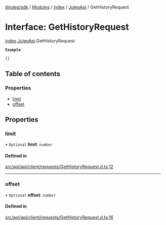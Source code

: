 [@julep/sdk](../README.md) / [Modules](../modules.md) / [index](../modules/index.md) / [JulepApi](../modules/index.JulepApi.md) / GetHistoryRequest

# Interface: GetHistoryRequest

[index](../modules/index.md).[JulepApi](../modules/index.JulepApi.md).GetHistoryRequest

**`Example`**

```ts
{}
```

## Table of contents

### Properties

- [limit](index.JulepApi.GetHistoryRequest.md#limit)
- [offset](index.JulepApi.GetHistoryRequest.md#offset)

## Properties

### limit

• `Optional` **limit**: `number`

#### Defined in

[src/api/api/client/requests/GetHistoryRequest.d.ts:12](https://github.com/julep-ai/samantha-dev/blob/4200383/sdks/js/src/api/api/client/requests/GetHistoryRequest.d.ts#L12)

___

### offset

• `Optional` **offset**: `number`

#### Defined in

[src/api/api/client/requests/GetHistoryRequest.d.ts:16](https://github.com/julep-ai/samantha-dev/blob/4200383/sdks/js/src/api/api/client/requests/GetHistoryRequest.d.ts#L16)
